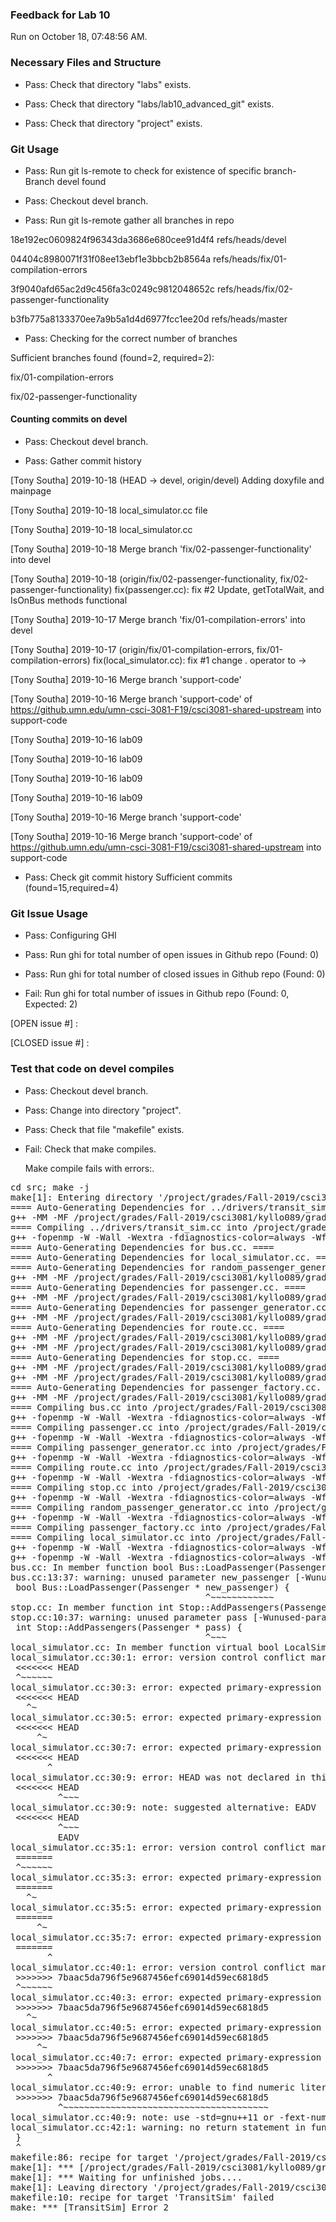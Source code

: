 ### Feedback for Lab 10

Run on October 18, 07:48:56 AM.


### Necessary Files and Structure

+ Pass: Check that directory "labs" exists.

+ Pass: Check that directory "labs/lab10_advanced_git" exists.

+ Pass: Check that directory "project" exists.


### Git Usage

+ Pass: Run git ls-remote to check for existence of specific branch- Branch devel found

+ Pass: Checkout devel branch.



+ Pass: Run git ls-remote gather all branches in repo

18e192ec0609824f96343da3686e680cee91d4f4	refs/heads/devel

04404c8980071f31f08ee13ebf1e3bbcb2b8564a	refs/heads/fix/01-compilation-errors

3f9040afd65ac2d9c456fa3c0249c9812048652c	refs/heads/fix/02-passenger-functionality

b3fb775a8133370ee7a9b5a1d4d6977fcc1ee20d	refs/heads/master



+ Pass: Checking for the correct number of branches

Sufficient branches found (found=2, required=2):

fix/01-compilation-errors

fix/02-passenger-functionality


#### Counting commits on devel

+ Pass: Checkout devel branch.



+ Pass: Gather commit history

[Tony Southa] 2019-10-18 (HEAD -> devel, origin/devel) Adding doxyfile and mainpage 

[Tony Southa] 2019-10-18 local_simulator.cc file 

[Tony Southa] 2019-10-18 local_simulator.cc 

[Tony Southa] 2019-10-18 Merge branch 'fix/02-passenger-functionality' into devel 

[Tony Southa] 2019-10-18 (origin/fix/02-passenger-functionality, fix/02-passenger-functionality) fix(passenger.cc): fix #2 Update, getTotalWait, and IsOnBus methods functional 

[Tony Southa] 2019-10-17 Merge branch 'fix/01-compilation-errors' into devel 

[Tony Southa] 2019-10-17 (origin/fix/01-compilation-errors, fix/01-compilation-errors) fix(local_simulator.cc): fix #1 change . operator to -> 

[Tony Southa] 2019-10-16 Merge branch 'support-code' 

[Tony Southa] 2019-10-16 Merge branch 'support-code' of https://github.umn.edu/umn-csci-3081-F19/csci3081-shared-upstream into support-code 


[Tony Southa] 2019-10-16 lab09 


[Tony Southa] 2019-10-16 lab09 


[Tony Southa] 2019-10-16 lab09 



[Tony Southa] 2019-10-16 lab09 


[Tony Southa] 2019-10-16 Merge branch 'support-code' 

[Tony Southa] 2019-10-16 Merge branch 'support-code' of https://github.umn.edu/umn-csci-3081-F19/csci3081-shared-upstream into support-code 






















+ Pass: Check git commit history
Sufficient commits (found=15,required=4)


### Git Issue Usage

+ Pass: Configuring GHI

+ Pass: Run ghi for total number of open issues in Github repo (Found: 0)

+ Pass: Run ghi for total number of closed issues in Github repo (Found: 0)

+ Fail: Run ghi for total number of issues in Github repo (Found: 0, Expected: 2) 

 [OPEN issue #] : 

[CLOSED issue #] : 

 




### Test that code on  devel compiles

+ Pass: Checkout devel branch.



+ Pass: Change into directory "project".

+ Pass: Check that file "makefile" exists.

+ Fail: Check that make compiles.

    Make compile fails with errors:.
<pre>cd src; make -j
make[1]: Entering directory '/project/grades/Fall-2019/csci3081/kyllo089/grading-environment/grading-scripts/grading/Lab_10_Feedback/repo-south211/project/src'
==== Auto-Generating Dependencies for ../drivers/transit_sim.cc. ====
g++ -MM -MF /project/grades/Fall-2019/csci3081/kyllo089/grading-environment/grading-scripts/grading/Lab_10_Feedback/repo-south211/project/build/objdrivers/transit_sim.d -MP -MT /project/grades/Fall-2019/csci3081/kyllo089/grading-environment/grading-scripts/grading/Lab_10_Feedback/repo-south211/project/build/objdrivers/transit_sim.o -W -Wall -Wextra -fdiagnostics-color=always -Wfloat-equal -Wshadow -Wcast-align -Wcast-qual -Wformat=2 -Winit-self -Wlogical-op -Wmissing-declarations -Wmissing-include-dirs -Wredundant-decls -Wswitch-default -Wsuggest-override -Wstrict-null-sentinel -Wsign-promo -Wold-style-cast -Woverloaded-virtual -Wctor-dtor-privacy -Wno-old-style-cast -Wno-cast-align -g -std=c++11 -c -I.. -I. -I./.. -I../drivers ../drivers/transit_sim.cc
==== Compiling ../drivers/transit_sim.cc into /project/grades/Fall-2019/csci3081/kyllo089/grading-environment/grading-scripts/grading/Lab_10_Feedback/repo-south211/project/build/objdrivers/transit_sim.o. ====
g++ -fopenmp -W -Wall -Wextra -fdiagnostics-color=always -Wfloat-equal -Wshadow -Wcast-align -Wcast-qual -Wformat=2 -Winit-self -Wlogical-op -Wmissing-declarations -Wmissing-include-dirs -Wredundant-decls -Wswitch-default -Wsuggest-override -Wstrict-null-sentinel -Wsign-promo -Wold-style-cast -Woverloaded-virtual -Wctor-dtor-privacy -Wno-old-style-cast -Wno-cast-align -g -std=c++11 -c -I.. -I. -I./.. -I../drivers  -c -fPIC -o  /project/grades/Fall-2019/csci3081/kyllo089/grading-environment/grading-scripts/grading/Lab_10_Feedback/repo-south211/project/build/objdrivers/transit_sim.o ../drivers/transit_sim.cc
==== Auto-Generating Dependencies for bus.cc. ====
==== Auto-Generating Dependencies for local_simulator.cc. ====
==== Auto-Generating Dependencies for random_passenger_generator.cc. ====
g++ -MM -MF /project/grades/Fall-2019/csci3081/kyllo089/grading-environment/grading-scripts/grading/Lab_10_Feedback/repo-south211/project/build/obj/transit_sim/local_simulator.d -MP -MT /project/grades/Fall-2019/csci3081/kyllo089/grading-environment/grading-scripts/grading/Lab_10_Feedback/repo-south211/project/build/obj/transit_sim/local_simulator.o -W -Wall -Wextra -fdiagnostics-color=always -Wfloat-equal -Wshadow -Wcast-align -Wcast-qual -Wformat=2 -Winit-self -Wlogical-op -Wmissing-declarations -Wmissing-include-dirs -Wredundant-decls -Wswitch-default -Wsuggest-override -Wstrict-null-sentinel -Wsign-promo -Wold-style-cast -Woverloaded-virtual -Wctor-dtor-privacy -Wno-old-style-cast -Wno-cast-align -g -std=c++11 -c -I.. -I. -I./.. -I../drivers local_simulator.cc
==== Auto-Generating Dependencies for passenger.cc. ====
g++ -MM -MF /project/grades/Fall-2019/csci3081/kyllo089/grading-environment/grading-scripts/grading/Lab_10_Feedback/repo-south211/project/build/obj/transit_sim/bus.d -MP -MT /project/grades/Fall-2019/csci3081/kyllo089/grading-environment/grading-scripts/grading/Lab_10_Feedback/repo-south211/project/build/obj/transit_sim/bus.o -W -Wall -Wextra -fdiagnostics-color=always -Wfloat-equal -Wshadow -Wcast-align -Wcast-qual -Wformat=2 -Winit-self -Wlogical-op -Wmissing-declarations -Wmissing-include-dirs -Wredundant-decls -Wswitch-default -Wsuggest-override -Wstrict-null-sentinel -Wsign-promo -Wold-style-cast -Woverloaded-virtual -Wctor-dtor-privacy -Wno-old-style-cast -Wno-cast-align -g -std=c++11 -c -I.. -I. -I./.. -I../drivers bus.cc
==== Auto-Generating Dependencies for passenger_generator.cc. ====
g++ -MM -MF /project/grades/Fall-2019/csci3081/kyllo089/grading-environment/grading-scripts/grading/Lab_10_Feedback/repo-south211/project/build/obj/transit_sim/random_passenger_generator.d -MP -MT /project/grades/Fall-2019/csci3081/kyllo089/grading-environment/grading-scripts/grading/Lab_10_Feedback/repo-south211/project/build/obj/transit_sim/random_passenger_generator.o -W -Wall -Wextra -fdiagnostics-color=always -Wfloat-equal -Wshadow -Wcast-align -Wcast-qual -Wformat=2 -Winit-self -Wlogical-op -Wmissing-declarations -Wmissing-include-dirs -Wredundant-decls -Wswitch-default -Wsuggest-override -Wstrict-null-sentinel -Wsign-promo -Wold-style-cast -Woverloaded-virtual -Wctor-dtor-privacy -Wno-old-style-cast -Wno-cast-align -g -std=c++11 -c -I.. -I. -I./.. -I../drivers random_passenger_generator.cc
==== Auto-Generating Dependencies for route.cc. ====
g++ -MM -MF /project/grades/Fall-2019/csci3081/kyllo089/grading-environment/grading-scripts/grading/Lab_10_Feedback/repo-south211/project/build/obj/transit_sim/passenger.d -MP -MT /project/grades/Fall-2019/csci3081/kyllo089/grading-environment/grading-scripts/grading/Lab_10_Feedback/repo-south211/project/build/obj/transit_sim/passenger.o -W -Wall -Wextra -fdiagnostics-color=always -Wfloat-equal -Wshadow -Wcast-align -Wcast-qual -Wformat=2 -Winit-self -Wlogical-op -Wmissing-declarations -Wmissing-include-dirs -Wredundant-decls -Wswitch-default -Wsuggest-override -Wstrict-null-sentinel -Wsign-promo -Wold-style-cast -Woverloaded-virtual -Wctor-dtor-privacy -Wno-old-style-cast -Wno-cast-align -g -std=c++11 -c -I.. -I. -I./.. -I../drivers passenger.cc
g++ -MM -MF /project/grades/Fall-2019/csci3081/kyllo089/grading-environment/grading-scripts/grading/Lab_10_Feedback/repo-south211/project/build/obj/transit_sim/passenger_generator.d -MP -MT /project/grades/Fall-2019/csci3081/kyllo089/grading-environment/grading-scripts/grading/Lab_10_Feedback/repo-south211/project/build/obj/transit_sim/passenger_generator.o -W -Wall -Wextra -fdiagnostics-color=always -Wfloat-equal -Wshadow -Wcast-align -Wcast-qual -Wformat=2 -Winit-self -Wlogical-op -Wmissing-declarations -Wmissing-include-dirs -Wredundant-decls -Wswitch-default -Wsuggest-override -Wstrict-null-sentinel -Wsign-promo -Wold-style-cast -Woverloaded-virtual -Wctor-dtor-privacy -Wno-old-style-cast -Wno-cast-align -g -std=c++11 -c -I.. -I. -I./.. -I../drivers passenger_generator.cc
==== Auto-Generating Dependencies for stop.cc. ====
g++ -MM -MF /project/grades/Fall-2019/csci3081/kyllo089/grading-environment/grading-scripts/grading/Lab_10_Feedback/repo-south211/project/build/obj/transit_sim/route.d -MP -MT /project/grades/Fall-2019/csci3081/kyllo089/grading-environment/grading-scripts/grading/Lab_10_Feedback/repo-south211/project/build/obj/transit_sim/route.o -W -Wall -Wextra -fdiagnostics-color=always -Wfloat-equal -Wshadow -Wcast-align -Wcast-qual -Wformat=2 -Winit-self -Wlogical-op -Wmissing-declarations -Wmissing-include-dirs -Wredundant-decls -Wswitch-default -Wsuggest-override -Wstrict-null-sentinel -Wsign-promo -Wold-style-cast -Woverloaded-virtual -Wctor-dtor-privacy -Wno-old-style-cast -Wno-cast-align -g -std=c++11 -c -I.. -I. -I./.. -I../drivers route.cc
g++ -MM -MF /project/grades/Fall-2019/csci3081/kyllo089/grading-environment/grading-scripts/grading/Lab_10_Feedback/repo-south211/project/build/obj/transit_sim/stop.d -MP -MT /project/grades/Fall-2019/csci3081/kyllo089/grading-environment/grading-scripts/grading/Lab_10_Feedback/repo-south211/project/build/obj/transit_sim/stop.o -W -Wall -Wextra -fdiagnostics-color=always -Wfloat-equal -Wshadow -Wcast-align -Wcast-qual -Wformat=2 -Winit-self -Wlogical-op -Wmissing-declarations -Wmissing-include-dirs -Wredundant-decls -Wswitch-default -Wsuggest-override -Wstrict-null-sentinel -Wsign-promo -Wold-style-cast -Woverloaded-virtual -Wctor-dtor-privacy -Wno-old-style-cast -Wno-cast-align -g -std=c++11 -c -I.. -I. -I./.. -I../drivers stop.cc
==== Auto-Generating Dependencies for passenger_factory.cc. ====
g++ -MM -MF /project/grades/Fall-2019/csci3081/kyllo089/grading-environment/grading-scripts/grading/Lab_10_Feedback/repo-south211/project/build/obj/transit_sim/passenger_factory.d -MP -MT /project/grades/Fall-2019/csci3081/kyllo089/grading-environment/grading-scripts/grading/Lab_10_Feedback/repo-south211/project/build/obj/transit_sim/passenger_factory.o -W -Wall -Wextra -fdiagnostics-color=always -Wfloat-equal -Wshadow -Wcast-align -Wcast-qual -Wformat=2 -Winit-self -Wlogical-op -Wmissing-declarations -Wmissing-include-dirs -Wredundant-decls -Wswitch-default -Wsuggest-override -Wstrict-null-sentinel -Wsign-promo -Wold-style-cast -Woverloaded-virtual -Wctor-dtor-privacy -Wno-old-style-cast -Wno-cast-align -g -std=c++11 -c -I.. -I. -I./.. -I../drivers passenger_factory.cc
==== Compiling bus.cc into /project/grades/Fall-2019/csci3081/kyllo089/grading-environment/grading-scripts/grading/Lab_10_Feedback/repo-south211/project/build/obj/transit_sim/bus.o. ====
g++ -fopenmp -W -Wall -Wextra -fdiagnostics-color=always -Wfloat-equal -Wshadow -Wcast-align -Wcast-qual -Wformat=2 -Winit-self -Wlogical-op -Wmissing-declarations -Wmissing-include-dirs -Wredundant-decls -Wswitch-default -Wsuggest-override -Wstrict-null-sentinel -Wsign-promo -Wold-style-cast -Woverloaded-virtual -Wctor-dtor-privacy -Wno-old-style-cast -Wno-cast-align -g -std=c++11 -c -I.. -I. -I./.. -I../drivers  -c -fPIC -o  /project/grades/Fall-2019/csci3081/kyllo089/grading-environment/grading-scripts/grading/Lab_10_Feedback/repo-south211/project/build/obj/transit_sim/bus.o bus.cc
==== Compiling passenger.cc into /project/grades/Fall-2019/csci3081/kyllo089/grading-environment/grading-scripts/grading/Lab_10_Feedback/repo-south211/project/build/obj/transit_sim/passenger.o. ====
g++ -fopenmp -W -Wall -Wextra -fdiagnostics-color=always -Wfloat-equal -Wshadow -Wcast-align -Wcast-qual -Wformat=2 -Winit-self -Wlogical-op -Wmissing-declarations -Wmissing-include-dirs -Wredundant-decls -Wswitch-default -Wsuggest-override -Wstrict-null-sentinel -Wsign-promo -Wold-style-cast -Woverloaded-virtual -Wctor-dtor-privacy -Wno-old-style-cast -Wno-cast-align -g -std=c++11 -c -I.. -I. -I./.. -I../drivers  -c -fPIC -o  /project/grades/Fall-2019/csci3081/kyllo089/grading-environment/grading-scripts/grading/Lab_10_Feedback/repo-south211/project/build/obj/transit_sim/passenger.o passenger.cc
==== Compiling passenger_generator.cc into /project/grades/Fall-2019/csci3081/kyllo089/grading-environment/grading-scripts/grading/Lab_10_Feedback/repo-south211/project/build/obj/transit_sim/passenger_generator.o. ====
g++ -fopenmp -W -Wall -Wextra -fdiagnostics-color=always -Wfloat-equal -Wshadow -Wcast-align -Wcast-qual -Wformat=2 -Winit-self -Wlogical-op -Wmissing-declarations -Wmissing-include-dirs -Wredundant-decls -Wswitch-default -Wsuggest-override -Wstrict-null-sentinel -Wsign-promo -Wold-style-cast -Woverloaded-virtual -Wctor-dtor-privacy -Wno-old-style-cast -Wno-cast-align -g -std=c++11 -c -I.. -I. -I./.. -I../drivers  -c -fPIC -o  /project/grades/Fall-2019/csci3081/kyllo089/grading-environment/grading-scripts/grading/Lab_10_Feedback/repo-south211/project/build/obj/transit_sim/passenger_generator.o passenger_generator.cc
==== Compiling route.cc into /project/grades/Fall-2019/csci3081/kyllo089/grading-environment/grading-scripts/grading/Lab_10_Feedback/repo-south211/project/build/obj/transit_sim/route.o. ====
g++ -fopenmp -W -Wall -Wextra -fdiagnostics-color=always -Wfloat-equal -Wshadow -Wcast-align -Wcast-qual -Wformat=2 -Winit-self -Wlogical-op -Wmissing-declarations -Wmissing-include-dirs -Wredundant-decls -Wswitch-default -Wsuggest-override -Wstrict-null-sentinel -Wsign-promo -Wold-style-cast -Woverloaded-virtual -Wctor-dtor-privacy -Wno-old-style-cast -Wno-cast-align -g -std=c++11 -c -I.. -I. -I./.. -I../drivers  -c -fPIC -o  /project/grades/Fall-2019/csci3081/kyllo089/grading-environment/grading-scripts/grading/Lab_10_Feedback/repo-south211/project/build/obj/transit_sim/route.o route.cc
==== Compiling stop.cc into /project/grades/Fall-2019/csci3081/kyllo089/grading-environment/grading-scripts/grading/Lab_10_Feedback/repo-south211/project/build/obj/transit_sim/stop.o. ====
g++ -fopenmp -W -Wall -Wextra -fdiagnostics-color=always -Wfloat-equal -Wshadow -Wcast-align -Wcast-qual -Wformat=2 -Winit-self -Wlogical-op -Wmissing-declarations -Wmissing-include-dirs -Wredundant-decls -Wswitch-default -Wsuggest-override -Wstrict-null-sentinel -Wsign-promo -Wold-style-cast -Woverloaded-virtual -Wctor-dtor-privacy -Wno-old-style-cast -Wno-cast-align -g -std=c++11 -c -I.. -I. -I./.. -I../drivers  -c -fPIC -o  /project/grades/Fall-2019/csci3081/kyllo089/grading-environment/grading-scripts/grading/Lab_10_Feedback/repo-south211/project/build/obj/transit_sim/stop.o stop.cc
==== Compiling random_passenger_generator.cc into /project/grades/Fall-2019/csci3081/kyllo089/grading-environment/grading-scripts/grading/Lab_10_Feedback/repo-south211/project/build/obj/transit_sim/random_passenger_generator.o. ====
g++ -fopenmp -W -Wall -Wextra -fdiagnostics-color=always -Wfloat-equal -Wshadow -Wcast-align -Wcast-qual -Wformat=2 -Winit-self -Wlogical-op -Wmissing-declarations -Wmissing-include-dirs -Wredundant-decls -Wswitch-default -Wsuggest-override -Wstrict-null-sentinel -Wsign-promo -Wold-style-cast -Woverloaded-virtual -Wctor-dtor-privacy -Wno-old-style-cast -Wno-cast-align -g -std=c++11 -c -I.. -I. -I./.. -I../drivers  -c -fPIC -o  /project/grades/Fall-2019/csci3081/kyllo089/grading-environment/grading-scripts/grading/Lab_10_Feedback/repo-south211/project/build/obj/transit_sim/random_passenger_generator.o random_passenger_generator.cc
==== Compiling passenger_factory.cc into /project/grades/Fall-2019/csci3081/kyllo089/grading-environment/grading-scripts/grading/Lab_10_Feedback/repo-south211/project/build/obj/transit_sim/passenger_factory.o. ====
==== Compiling local_simulator.cc into /project/grades/Fall-2019/csci3081/kyllo089/grading-environment/grading-scripts/grading/Lab_10_Feedback/repo-south211/project/build/obj/transit_sim/local_simulator.o. ====
g++ -fopenmp -W -Wall -Wextra -fdiagnostics-color=always -Wfloat-equal -Wshadow -Wcast-align -Wcast-qual -Wformat=2 -Winit-self -Wlogical-op -Wmissing-declarations -Wmissing-include-dirs -Wredundant-decls -Wswitch-default -Wsuggest-override -Wstrict-null-sentinel -Wsign-promo -Wold-style-cast -Woverloaded-virtual -Wctor-dtor-privacy -Wno-old-style-cast -Wno-cast-align -g -std=c++11 -c -I.. -I. -I./.. -I../drivers  -c -fPIC -o  /project/grades/Fall-2019/csci3081/kyllo089/grading-environment/grading-scripts/grading/Lab_10_Feedback/repo-south211/project/build/obj/transit_sim/passenger_factory.o passenger_factory.cc
g++ -fopenmp -W -Wall -Wextra -fdiagnostics-color=always -Wfloat-equal -Wshadow -Wcast-align -Wcast-qual -Wformat=2 -Winit-self -Wlogical-op -Wmissing-declarations -Wmissing-include-dirs -Wredundant-decls -Wswitch-default -Wsuggest-override -Wstrict-null-sentinel -Wsign-promo -Wold-style-cast -Woverloaded-virtual -Wctor-dtor-privacy -Wno-old-style-cast -Wno-cast-align -g -std=c++11 -c -I.. -I. -I./.. -I../drivers  -c -fPIC -o  /project/grades/Fall-2019/csci3081/kyllo089/grading-environment/grading-scripts/grading/Lab_10_Feedback/repo-south211/project/build/obj/transit_sim/local_simulator.o local_simulator.cc
bus.cc: In member function bool Bus::LoadPassenger(Passenger*):
bus.cc:13:37: warning: unused parameter new_passenger [-Wunused-parameter]
 bool Bus::LoadPassenger(Passenger * new_passenger) {
                                     ^~~~~~~~~~~~~
stop.cc: In member function int Stop::AddPassengers(Passenger*):
stop.cc:10:37: warning: unused parameter pass [-Wunused-parameter]
 int Stop::AddPassengers(Passenger * pass) {
                                     ^~~~
local_simulator.cc: In member function virtual bool LocalSimulator::Update():
local_simulator.cc:30:1: error: version control conflict marker in file
 <<<<<<< HEAD
 ^~~~~~~
local_simulator.cc:30:3: error: expected primary-expression before << token
 <<<<<<< HEAD
   ^~
local_simulator.cc:30:5: error: expected primary-expression before << token
 <<<<<<< HEAD
     ^~
local_simulator.cc:30:7: error: expected primary-expression before < token
 <<<<<<< HEAD
       ^
local_simulator.cc:30:9: error: HEAD was not declared in this scope
 <<<<<<< HEAD
         ^~~~
local_simulator.cc:30:9: note: suggested alternative: EADV
 <<<<<<< HEAD
         ^~~~
         EADV
local_simulator.cc:35:1: error: version control conflict marker in file
 =======
 ^~~~~~~
local_simulator.cc:35:3: error: expected primary-expression before == token
 =======
   ^~
local_simulator.cc:35:5: error: expected primary-expression before == token
 =======
     ^~
local_simulator.cc:35:7: error: expected primary-expression before = token
 =======
       ^
local_simulator.cc:40:1: error: version control conflict marker in file
 >>>>>>> 7baac5da796f5e9687456efc69014d59ec6818d5
 ^~~~~~~
local_simulator.cc:40:3: error: expected primary-expression before >> token
 >>>>>>> 7baac5da796f5e9687456efc69014d59ec6818d5
   ^~
local_simulator.cc:40:5: error: expected primary-expression before >> token
 >>>>>>> 7baac5da796f5e9687456efc69014d59ec6818d5
     ^~
local_simulator.cc:40:7: error: expected primary-expression before > token
 >>>>>>> 7baac5da796f5e9687456efc69014d59ec6818d5
       ^
local_simulator.cc:40:9: error: unable to find numeric literal operator operator""baac5da796f5e9687456efc69014d59ec6818d5
 >>>>>>> 7baac5da796f5e9687456efc69014d59ec6818d5
         ^~~~~~~~~~~~~~~~~~~~~~~~~~~~~~~~~~~~~~~~
local_simulator.cc:40:9: note: use -std=gnu++11 or -fext-numeric-literals to enable more built-in suffixes
local_simulator.cc:42:1: warning: no return statement in function returning non-void [-Wreturn-type]
 }
 ^
makefile:86: recipe for target '/project/grades/Fall-2019/csci3081/kyllo089/grading-environment/grading-scripts/grading/Lab_10_Feedback/repo-south211/project/build/obj/transit_sim/local_simulator.o' failed
make[1]: *** [/project/grades/Fall-2019/csci3081/kyllo089/grading-environment/grading-scripts/grading/Lab_10_Feedback/repo-south211/project/build/obj/transit_sim/local_simulator.o] Error 1
make[1]: *** Waiting for unfinished jobs....
make[1]: Leaving directory '/project/grades/Fall-2019/csci3081/kyllo089/grading-environment/grading-scripts/grading/Lab_10_Feedback/repo-south211/project/src'
makefile:10: recipe for target 'TransitSim' failed
make: *** [TransitSim] Error 2
</pre>



